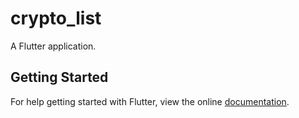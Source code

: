 # crypto_list

A Flutter application.

## Getting Started

For help getting started with Flutter, view the online
[documentation](https://flutter.io/).
